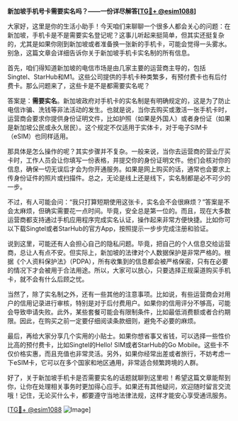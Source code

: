 **新加坡手机号卡需要实名吗？——一份详尽解答[[TG💪+ @esim1088](https://t.me/s/esim1088)]**

大家好，这里是你的生活小助手！今天咱们来聊聊一个很多人都会关心的问题：在新加坡，手机卡是不是需要实名登记呢？这事儿听起来挺简单，但其实还挺复杂的，尤其是如果你刚到新加坡或者准备换一张新的手机卡，可能会觉得一头雾水。别急，这篇文章会详细告诉你关于新加坡手机卡实名制的所有信息。

首先，咱们得知道新加坡的电信市场是由几家主要的运营商主导的，包括Singtel、StarHub和M1。这些公司提供的手机卡种类繁多，有预付费卡也有后付费卡。那么问题来了，这些卡是不是都需要实名呢？

答案是：**需要实名**。新加坡政府对手机卡的实名制是有明确规定的，这是为了防止电信诈骗、洗钱等非法活动的发生。也就是说，当你去购买或激活一张手机卡时，运营商会要求你提供身份证明文件，比如护照（如果是外国人）或者身份证（如果是新加坡公民或永久居民）。这个规定不仅适用于实体卡，对于电子SIM卡（eSIM）也同样适用。

那具体是怎么操作的呢？其实步骤并不复杂。一般来说，当你去运营商的营业厅买卡时，工作人员会让你填写一份表格，并提交你的身份证明文件。他们会核对你的信息，确保一切无误后才会为你开通服务。如果是网上购买的话，通常也会要求上传身份证件的照片或扫描件。总之，无论是线上还是线下，实名制都是必不可少的一步。

不过，有人可能会问：“我只打算短期使用这张卡，实名会不会很麻烦？”答案是不会太麻烦，但确实需要花一点时间。毕竟，安全总是第一位的。而且，现在大多数运营商都支持通过手机应用程序完成实名认证，操作起来非常方便快捷。比如你可以下载Singtel或者StarHub的官方App，按照提示一步步完成注册和验证。

说到这里，可能还有人会担心自己的隐私问题。毕竟，把自己的个人信息交给运营商，总让人有点不安。但实际上，新加坡的法律对个人数据保护是非常严格的。根据《个人资料保护法》（PDPA），所有收集到的信息都会被严格保密，只有在必要的情况下才会被用于合法用途。所以，大家可以放心，只要选择正规渠道购买手机卡，就不会有什么后顾之忧。

当然了，除了实名制之外，还有一些其他的注意事项。比如说，有些运营商会对用户的信用记录进行审核，特别是对于后付费用户。如果你的信用评分不够高，可能会导致申请失败。此外，某些套餐可能会有限制条件，比如最低消费额或者合约期限。因此，在购买之前一定要仔细阅读条款细则，避免不必要的麻烦。

最后，再给大家分享几个实用的小贴士。如果你想省事又省钱，可以选择一些性价比高的预付费卡，比如Singtel的Hello! SIM或者StarHub的Go Mobile。这些卡不仅价格实惠，而且充值也非常灵活。另外，如果你经常出差或者旅行，不妨考虑一下eSIM卡，它可以在多个国家和地区通用，非常适合频繁跨境的人群。

好了，关于新加坡手机卡是否需要实名的话题就聊到这里啦！希望这篇文章能帮到你，让你在处理相关事务时更加得心应手。如果还有其他疑问，欢迎随时留言交流哦！记住，无论买什么卡，都要遵守当地法律法规，这样才能安心享受通讯服务。

[[TG💪+ @esim1088](https://t.me/s/esim1088) ![Image](https://i.postimg.cc/4NQfJmqS/Snipaste-2025-05-13-00-14-12.png)]